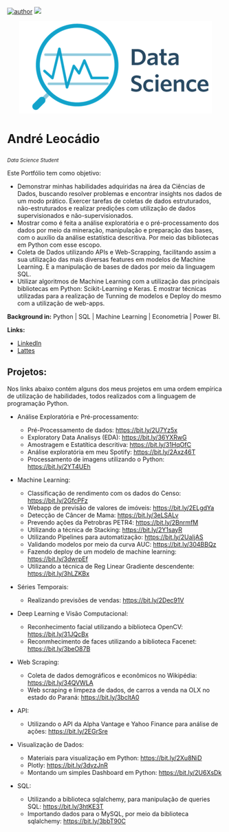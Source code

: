 [![author](https://img.shields.io/badge/author-AndréLeocádio-red.svg)](https://www.linkedin.com/in/andr%C3%A9-leoc%C3%A1dio-80824115b/) [![](https://img.shields.io/badge/python-3.7+-blue.svg)](https://www.python.org/downloads/release/python-365/)

<p align="center">
  <img src="DataScience.png" >
</p>

# André Leocádio
<sub>*Data Science Student*</sub>

Este Portfólio tem como objetivo:

- Demonstrar minhas habilidades adquiridas na área da Ciências de Dados, buscando resolver problemas e encontrar insights nos dados de um modo prático. Exercer tarefas de coletas de dados estruturados, não-estruturados e realizar predições com utilização de dados supervisionados e não-supervisionados. 
- Mostrar como é feita a análise exploratória e o pré-processamento dos dados por meio da mineração, manipulação e preparação das bases, com o auxílio da análise estatística descritiva. Por meio das bibliotecas em Python com esse escopo.
- Coleta de Dados utilizando APIs e Web-Scrapping, facilitando assim a sua utilização das mais diversas features em modelos de Machine Learning. E a manipulação de bases de dados por meio da linguagem SQL.
- Utilizar algoritmos de Machine Learning com a utilização das principais bibliotecas em Python: Scikit-Learning e Keras. E mostrar técnicas utilizadas para a realização de Tunning de modelos e Deploy do mesmo com a utilização de web-apps.

**Background in:** Python | SQL | Machine Learning | Econometria | Power BI.

**Links:**
* [LinkedIn](https://www.linkedin.com/in/andr%C3%A9-leoc%C3%A1dio-80824115b/)
* [Lattes](http://lattes.cnpq.br/1814826624249012)

## Projetos:
Nos links abaixo contém alguns dos meus projetos em uma ordem empírica de utilização de habilidades, todos realizados com a linguagem de programação Python.

* Análise Exploratória e Pré-processamento:

  * Pré-Processamento de dados: https://bit.ly/2U7Yz5x
  * Exploratory Data Analisys (EDA): https://bit.ly/36YXRwG
  * Amostragem e Estatítica descritiva: https://bit.ly/31HqOfC 
  * Análise exploratória em meu Spotify: https://bit.ly/2Axz46T
  * Processamento de imagens utilizando o Python: https://bit.ly/2YT4UEh

* Machine Learning:

  * Classificação de rendimento com os dados do Censo: https://bit.ly/2GfcPFz
  * Webapp de previsão de valores de imóveis: https://bit.ly/2ELgdYa
  * Detecção de Câncer de Mama: https://bit.ly/3eLSALv
  * Prevendo ações da Petrobras PETR4: https://bit.ly/2BnrmfM
  * Utilizando a técnica de Stacking: https://bit.ly/2Y1sayR
  * Utilizando Pipelines para automatização: https://bit.ly/2UaIjAS
  * Validando modelos por meio da curva AUC: https://bit.ly/304BBQz
  * Fazendo deploy de um modelo de machine learning: https://bit.ly/3dwrpEf
  * Utilizando a técnica de Reg Linear Gradiente descendente: https://bit.ly/3hLZKBx

* Séries Temporais:

  * Realizando previsões de vendas: https://bit.ly/2Dec91V
  
* Deep Learning e Visão Computacional:
  
  * Reconhecimento facial utilizando a biblioteca OpenCV: https://bit.ly/31JQcBx
  * Reconmhecimento de faces utilizando a biblioteca Facenet: https://bit.ly/3beO87B

* Web Scraping:

  * Coleta de dados demográficos e econômicos no Wikipédia: https://bit.ly/34QVWLA
  * Web scraping e limpeza de dados, de carros a venda na OLX no estado do Paraná: https://bit.ly/3bcltA0

* API:

  * Utilizando o API da Alpha Vantage e Yahoo Finance para análise de ações: https://bit.ly/2EGrSre

* Visualização de Dados:

  * Materiais para visualização em Python: https://bit.ly/2Xu8NiD
  * Plotly: https://bit.ly/3dvzJnR
  * Montando um simples Dashboard em Python: https://bit.ly/2U6XsDk

* SQL:

  * Utilizando a biblioteca sqlalchemy, para manipulação de queries SQL: https://bit.ly/3htKE3T 
  * Importando dados para o MySQL, por meio da biblioteca sqlalchemy: https://bit.ly/3bbT90C











